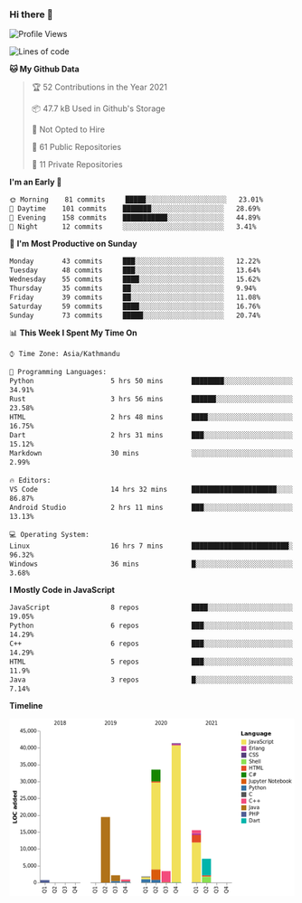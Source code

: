 ### Hi there 👋


<!--START_SECTION:waka-->
![Profile Views](http://img.shields.io/badge/Profile%20Views-1-blue)

![Lines of code](https://img.shields.io/badge/From%20Hello%20World%20I%27ve%20Written-126592%20lines%20of%20code-blue)

**🐱 My Github Data** 

> 🏆 52 Contributions in the Year 2021
 > 
> 📦 47.7 kB Used in Github's Storage 
 > 
> 🚫 Not Opted to Hire
 > 
> 📜 61 Public Repositories 
 > 
> 🔑 11 Private Repositories  
 > 
**I'm an Early 🐤** 

```text
🌞 Morning    81 commits     █████░░░░░░░░░░░░░░░░░░░░   23.01% 
🌆 Daytime    101 commits    ███████░░░░░░░░░░░░░░░░░░   28.69% 
🌃 Evening    158 commits    ███████████░░░░░░░░░░░░░░   44.89% 
🌙 Night      12 commits     ░░░░░░░░░░░░░░░░░░░░░░░░░   3.41%

```
📅 **I'm Most Productive on Sunday** 

```text
Monday       43 commits     ███░░░░░░░░░░░░░░░░░░░░░░   12.22% 
Tuesday      48 commits     ███░░░░░░░░░░░░░░░░░░░░░░   13.64% 
Wednesday    55 commits     ████░░░░░░░░░░░░░░░░░░░░░   15.62% 
Thursday     35 commits     ██░░░░░░░░░░░░░░░░░░░░░░░   9.94% 
Friday       39 commits     ██░░░░░░░░░░░░░░░░░░░░░░░   11.08% 
Saturday     59 commits     ████░░░░░░░░░░░░░░░░░░░░░   16.76% 
Sunday       73 commits     █████░░░░░░░░░░░░░░░░░░░░   20.74%

```


📊 **This Week I Spent My Time On** 

```text
⌚︎ Time Zone: Asia/Kathmandu

💬 Programming Languages: 
Python                   5 hrs 50 mins       ████████░░░░░░░░░░░░░░░░░   34.91% 
Rust                     3 hrs 56 mins       ██████░░░░░░░░░░░░░░░░░░░   23.58% 
HTML                     2 hrs 48 mins       ████░░░░░░░░░░░░░░░░░░░░░   16.75% 
Dart                     2 hrs 31 mins       ███░░░░░░░░░░░░░░░░░░░░░░   15.12% 
Markdown                 30 mins             ░░░░░░░░░░░░░░░░░░░░░░░░░   2.99%

🔥 Editors: 
VS Code                  14 hrs 32 mins      █████████████████████░░░░   86.87% 
Android Studio           2 hrs 11 mins       ███░░░░░░░░░░░░░░░░░░░░░░   13.13%

💻 Operating System: 
Linux                    16 hrs 7 mins       ████████████████████████░   96.32% 
Windows                  36 mins             █░░░░░░░░░░░░░░░░░░░░░░░░   3.68%

```

**I Mostly Code in JavaScript** 

```text
JavaScript               8 repos             ████░░░░░░░░░░░░░░░░░░░░░   19.05% 
Python                   6 repos             ███░░░░░░░░░░░░░░░░░░░░░░   14.29% 
C++                      6 repos             ███░░░░░░░░░░░░░░░░░░░░░░   14.29% 
HTML                     5 repos             ███░░░░░░░░░░░░░░░░░░░░░░   11.9% 
Java                     3 repos             █░░░░░░░░░░░░░░░░░░░░░░░░   7.14%

```


**Timeline**

![Chart not found](https://raw.githubusercontent.com/voidash/voidash/main/charts/bar_graph.png) 


<!--END_SECTION:waka-->


<!--
**voidash/voidash** is a ✨ _special_ ✨ repository because its `README.md` (this file) appears on your GitHub profile.

Here are some ideas to get you started:

- 🔭 I’m currently working on ...
- 🌱 I’m currently learning ...
- 👯 I’m looking to collaborate on ...
- 🤔 I’m looking for help with ...
- 💬 Ask me about ...
- 📫 How to reach me: ...
- 😄 Pronouns: ...
- ⚡ Fun fact: ...
-->
